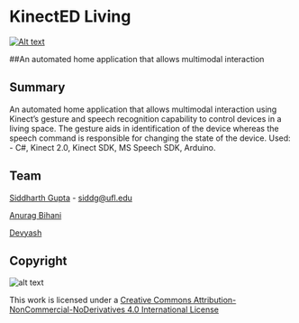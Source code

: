 # KinectED Living

[![Alt text](http://i3.ytimg.com/vi/LzxFHpl5-G4/maxresdefault.jpg)]()



##An automated home application that allows multimodal interaction

## Summary
An automated home application that allows multimodal interaction using Kinect’s gesture and speech recognition capability to control devices in a living space. The gesture aids in identification of the device whereas the speech command is responsible for changing the state of the device. Used: - C#, Kinect 2.0, Kinect SDK, MS Speech SDK, Arduino. 
  
## Team

[Siddharth Gupta](http://siddg.me) - siddg@ufl.edu

[Anurag Bihani](#) 

[Devyash](#) 


## Copyright

![alt text](https://i.creativecommons.org/l/by-nc-nd/4.0/88x31.png)

This work is licensed under a [Creative Commons Attribution-NonCommercial-NoDerivatives 4.0 International License](http://creativecommons.org/licenses/by-nc-nd/4.0/)

